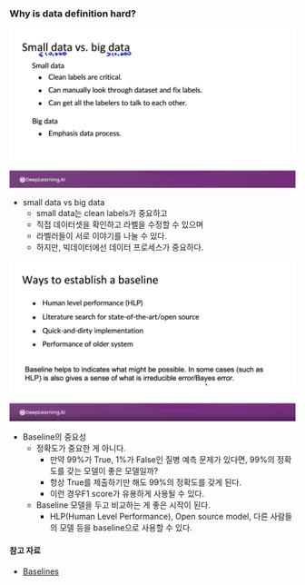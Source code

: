 
### Why is data definition hard?


![](images/2021-09-19-17-01-47.png)
- small data vs big data
    - small data는  clean labels가 중요하고
    - 직접 데이터셋을 확인하고 라벨을 수정할 수 있으며
    - 라벨러들이 서로 이야기를 나눌 수 있다.
    - 하지만, 빅데이터에선 데이터 프로세스가 중요하다.


![](images/2021-09-19-15-52-36.png)

- Baseline의 중요성
    - 정확도가 중요한 게 아니다.
        - 만약 99%가 True, 1%가 False인 질병 예측 문제가 있다면, 99%의 정확도를 갖는 모델이 좋은 모델일까? 
        - 항상 True를 제출하기만 해도 99%의 정확도를 갖게 된다.
        - 이런 경우F1 score가 유용하게 사용될 수 있다.
    - Baseline 모델을 두고 비교하는 게 좋은 시작이 된다.
        - HLP(Human Level Performance), Open source model, 다른 사람들의 모델 등을 baseline으로 사용할 수 있다.



#### 참고 자료
- [Baselines](https://blog.ml.cmu.edu/2020/08/31/3-baselines/)